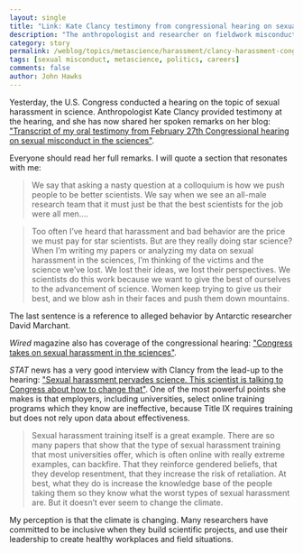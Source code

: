 ```yaml
---
layout: single
title: "Link: Kate Clancy testimony from congressional hearing on sexual harassment"
description: "The anthropologist and researcher on fieldwork misconduct shares her perspective on this work."
category: story
permalink: /weblog/topics/metascience/harassment/clancy-harassment-congressional-transcript-link-2018.html
tags: [sexual misconduct, metascience, politics, careers]
comments: false
author: John Hawks
---
```


Yesterday, the U.S. Congress conducted a hearing on the topic of sexual harassment in science. Anthropologist Kate Clancy provided testimony at the hearing, and she has now shared her spoken remarks on her blog: <a href="http://kateclancy.com/transcript-of-my-oral-testimony-from-february-27th-congressional-hearing-on-sexual-misconduct-in-the-sciences/">"Transcript of my oral testimony from February 27th Congressional hearing on sexual misconduct in the sciences"</a>.

Everyone should read her full remarks. I will quote a section that resonates with me:

<blockquote>We say that asking a nasty question at a colloquium is how we push people to be better scientists. We say when we see an all-male research team that it must just be that the best scientists for the job were all men....</blockquote>

<blockquote>Too often I’ve heard that harassment and bad behavior are the price we must pay for star scientists. But are they really doing star science? When I’m writing my papers or analyzing my data on sexual harassment in the sciences, I’m thinking of the victims and the science we’ve lost. We lost their ideas, we lost their perspectives. We scientists do this work because we want to give the best of ourselves to the advancement of science. Women keep trying to give us their best, and we blow ash in their faces and push them down mountains.</blockquote>

The last sentence is a reference to alleged behavior by Antarctic researcher David Marchant.

<em>Wired</em> magazine also has coverage of the congressional hearing: <a href="https://www.wired.com/story/congress-addresses-harassment-in-the-sciences/">"Congress takes on sexual harassment in the sciences"</a>.

<em>STAT</em> news has a very good interview with Clancy from the lead-up to the hearing: <a href="https://www.statnews.com/2018/02/26/sexual-harassment-science-congress/">"Sexual harassment pervades science. This scientist is talking to Congress about how to change that"</a>. One of the most powerful points she makes is that employers, including universities, select online training programs which they know are ineffective, because Title IX requires training but does not rely upon data about effectiveness.

<blockquote>Sexual harassment training itself is a great example. There are so many papers that show that the type of sexual harassment training that most universities offer, which is often online with really extreme examples, can backfire. That they reinforce gendered beliefs, that they develop resentment, that they increase the risk of retaliation. At best, what they do is increase the knowledge base of the people taking them so they know what the worst types of sexual harassment are. But it doesn’t ever seem to change the climate.</blockquote>

My perception is that the climate is changing. Many researchers have committed to be inclusive when they build scientific projects, and use their leadership to create healthy workplaces and field situations.
